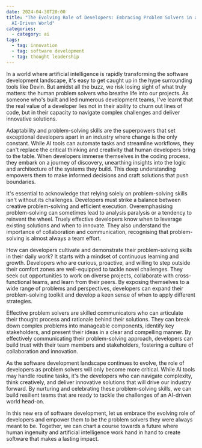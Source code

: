 ```yaml
---
date: 2024-04-30T20:00
title: "The Evolving Role of Developers: Embracing Problem Solvers in an
  AI-Driven World"
categories:
  - category: ai
tags:
  - tag: innovation
  - tag: software development
  - tag: thought leadership
---
```

In a world where artificial intelligence is rapidly transforming the software development landscape, it's easy to get caught up in the hype surrounding tools like Devin. But amidst all the buzz, we risk losing sight of what truly matters: the human problem solvers who breathe life into our projects. As someone who's built and led numerous development teams, I've learnt that the real value of a developer lies not in their ability to churn out lines of code, but in their capacity to navigate complex challenges and deliver innovative solutions.

Adaptability and problem-solving skills are the superpowers that set exceptional developers apart in an industry where change is the only constant. While AI tools can automate tasks and streamline workflows, they can't replace the critical thinking and creativity that human developers bring to the table. When developers immerse themselves in the coding process, they embark on a journey of discovery, unearthing insights into the logic and architecture of the systems they build. This deep understanding empowers them to make informed decisions and craft solutions that push boundaries.

It's essential to acknowledge that relying solely on problem-solving skills isn't without its challenges. Developers must strike a balance between creative problem-solving and efficient execution. Overemphasising problem-solving can sometimes lead to analysis paralysis or a tendency to reinvent the wheel. Truely effective developers know when to leverage existing solutions and when to innovate. They also understand the importance of collaboration and communication, recognising that problem-solving is almost always a team effort.

How can developers cultivate and demonstrate their problem-solving skills in their daily work? It starts with a mindset of continuous learning and growth. Developers who are curious, proactive, and willing to step outside their comfort zones are well-equipped to tackle novel challenges. They seek out opportunities to work on diverse projects, collaborate with cross-functional teams, and learn from their peers. By exposing themselves to a wide range of problems and perspectives, developers can expand their problem-solving toolkit and develop a keen sense of when to apply different strategies.

Effective problem solvers are skilled communicators who can articulate their thought process and rationale behind their solutions. They can break down complex problems into manageable components, identify key stakeholders, and present their ideas in a clear and compelling manner. By effectively communicating their problem-solving approach, developers can build trust with their team members and stakeholders, fostering a culture of collaboration and innovation.

As the software development landscape continues to evolve, the role of developers as problem solvers will only become more critical. While AI tools may handle routine tasks, it's the developers who can navigate complexity, think creatively, and deliver innovative solutions that will drive our industry forward. By nurturing and celebrating these problem-solving skills, we can build resilient teams that are ready to tackle the challenges of an AI-driven world head-on.

In this new era of software development, let us embrace the evolving role of developers and empower them to be the problem solvers they were always meant to be. Together, we can chart a course towards a future where human ingenuity and artificial intelligence work hand in hand to create software that makes a lasting impact.
